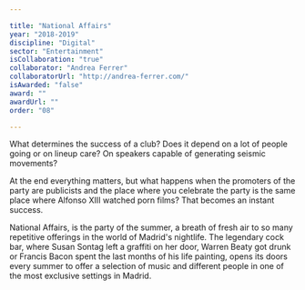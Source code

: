 ```yaml
---

title: "National Affairs"
year: "2018-2019"
discipline: "Digital"
sector: "Entertainment"
isCollaboration: "true"
collaborator: "Andrea Ferrer"
collaboratorUrl: "http://andrea-ferrer.com/"
isAwarded: "false"
award: ""
awardUrl: ""
order: "08"

---
```


What determines the success of a club? Does it depend on a lot of people going or on lineup care? On speakers capable of generating seismic movements? 

At the end everything matters, but what happens when the promoters of the party are publicists and the place where you celebrate the party is the same place where Alfonso XIII watched porn films? That becomes an instant success. 

National Affairs, is the party of the summer, a breath of fresh air to so many repetitive offerings in the world of Madrid's nightlife. The legendary cock bar, where Susan Sontag left a graffiti on her door, Warren Beaty got drunk or Francis Bacon spent the last months of his life painting, opens its doors every summer to offer a selection of music and different people in one of the most exclusive settings in Madrid.